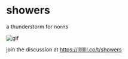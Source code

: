 # showers

a thunderstorm for norns

![gif](https://github.com/justmat/showers/blob/master/assets/showers.gif)

join the discussion at https://llllllll.co/t/showers
